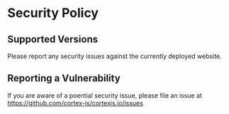# Security Policy

## Supported Versions

Please report any security issues against the currently deployed website.

## Reporting a Vulnerability

If you are aware of a poential security issue, please file an issue at
https://github.com/cortex-js/cortexjs.io/issues
